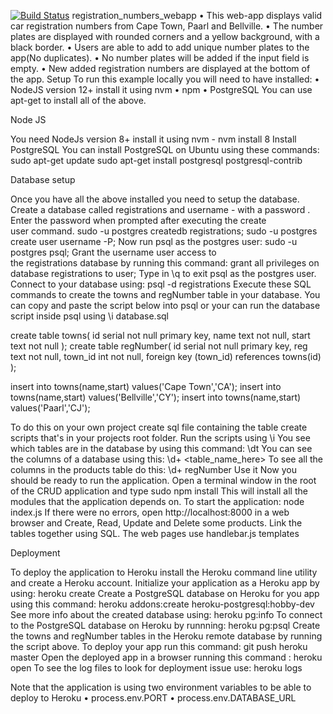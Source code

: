[![Build Status](https://app.travis-ci.com/Vhonani24/registration_numbers_webapp.svg?branch=master)](https://app.travis-ci.com/Vhonani24/registration_numbers_webapp)
registration_numbers_webapp
    • This web-app displays valid car registration numbers from Cape Town, Paarl and Bellville.
    • The number plates are displayed with rounded corners and a yellow background, with a black border.
    • Users are able to add to add unique number plates to the app(No duplicates).
    • No number plates will be added if the input field is empty.
    • New added registration numbers are displayed at the bottom of the app.
      Setup
To run this example locally you will need to have installed:
    • NodeJS version 12+ install it using nvm
    • npm
    • PostgreSQL
You can use apt-get to install all of the above.

Node JS

You need NodeJs version 8+ install it using nvm - nvm install 8
Install PostgreSQL
You can install PostgreSQL on Ubuntu using these commands:
sudo apt-get update
sudo apt-get install postgresql postgresql-contrib

Database setup

Once you have all the above installed you need to setup the database.
Create a database called registrations and username - with a password . Enter the password when prompted after executing the create user command.
sudo -u postgres createdb registrations;
sudo -u postgres create user username -P;
Now run psql as the postgres user:
sudo -u postgres psql;
Grant the username user access to the registrations database by running this command:
grant all privileges on database registrations to user;
Type in \q to exit psql as the postgres user.
Connect to your database using: psql -d registrations
Execute these SQL commands to create the towns and regNumber table in your database.
You can copy and paste the script below into psql or your can run the database script inside psql using \i database.sql

create table towns(
id serial not null primary key,
name text not null,
start text not null
);
create table regNumber(
id serial not null primary key,
reg text not null,
town_id int not null,
foreign key (town_id) references towns(id)
);

insert into towns(name,start) values('Cape Town','CA');
insert into towns(name,start) values('Bellville','CY');
insert into towns(name,start) values('Paarl','CJ');



To do this on your own project create sql file containing the table create scripts that's in your projects root folder. Run the scripts using \i <your script file here>
You see which tables are in the database by using this command:
\dt
You can see the columns of a database using this:
\d+ <table_name_here>
To see all the columns in the products table do this:
\d+ regNumber
Use it
Now you should be ready to run the application.
Open a terminal window in the root of the CRUD application and type
sudo npm install
This will install all the modules that the application depends on.
To start the application: node index.js
If there were no errors, open http://localhost:8000 in a web browser and Create, Read, Update and Delete some products.
Link the tables together using SQL.
The web pages use handlebar.js templates

Deployment

To deploy the application to Heroku install the Heroku command line utility and create a Heroku account.
Initialize your application as a Heroku app by using: heroku create
Create a PostgreSQL database on Heroku for you app using this command:
heroku addons:create heroku-postgresql:hobby-dev
See more info about the created database using: heroku pg:info
To connect to the PostgreSQL database on Heroku by runnning:
heroku pg:psql
Create the towns and regNumber tables in the Heroku remote database by running the script above.
To deploy your app run this command:
git push heroku master
Open the deployed app in a browser running this command :
heroku open
To see the log files to look for deployment issue use:
heroku logs

Note that the application is using two environment variables to be able to deploy to Heroku
    • process.env.PORT
    • process.env.DATABASE_URL



